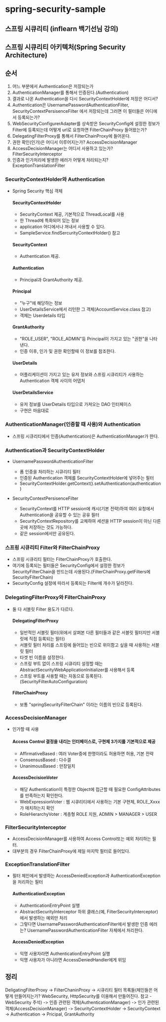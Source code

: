 # spring-security-sample

## 스프링 시큐리티 (inflearn 백기선님 강의)

[//]: # (SecurityConfig.class )

[//]: # (  - spring security 설정 class)
  
## 스프링 시큐리티 아키텍처(Spring Security Architecture)

## 순서
1. 어느 부분에서 Authentication은 저장되는가
2. AuthenticationManager를 통해서 인증된다.(Authentication) 
3. 결과로 나온 Authentication을 다시 SecurityContextHolder에 저장은 어디서?
4. Authentication은 UsernamePasswordAuthenticationFilter, SecurityContextPersisenceFilter 에서 저장되는데 그러면 이 필터들은 어디에서 등록되는가?
5. WebSecurityConfigurerAdapter를 상속받은 SecurityConfig에 설정한 정보가 Filter에 등록되는데 어떻게 url로 요청하면 FilterChainProxy 들어왔는가?
6. DelegatingFilterProxy를 통해서 FilterChainProxy에 들어온다.
7. 권한 확인(인가)은 어디서 이루어지는가? AccessDecisionManager
8. AccessDecisionManager는 어디서 사용하고 있는가? FilterSecurityInterceptor
9. 인증과 인가처리에 발생한 에러가 어떻게 처리되는지? ExceptionTranslationFilter

### SecurityContextHolder와 Authentication
- Spring Security 핵심 객체
  #### SecurityContextHolder
   - SecurityContext 제공, 기본적으로 ThreadLocal를 사용
   - 한 Thread에 특화되어 있는 정보
   - application 어디에서나 꺼내서 사용할 수 있다.
   - SampleService.findSercurityContextHolder() 참고 

  #### SecurityContext
   - Authentication 제공.

  #### Authentication
   - Principal과 GrantAuthority 제공.

  #### Principal
   - "누구"에 해당하는 정보
   - UserDetailsService에서 리턴한 그 객체(AccountService.class 참고)
   - 객체는 Userdetails 타입

  #### GrantAuthority
   - "ROLE_USER", "ROLE_ADMIN"등 Principal이 가지고 있는 "권한"을 나타낸다.
   - 인증 이후, 인가 및 권한 확인할때 이 정보를 참조한다.

  #### UserDetails
   - 어플리케이션이 가지고 있는 유저 정보와 스프링 시큐리티가 사용하는 Authentication 객체 사이의 어댑처

  #### UserDetailsService
   - 유저 정보를 UserDetails 타입으로 가져오는 DAO 인터페이스
   - 구현은 마음대로

### AuthenticationManager(인증할 때 사용)와 Authentication
- 스프링 시큐리티에서 인증(Authentication)은 AuthenticationManager가 한다.

### Authentication과 SecurityContextHolder
   - UsernamePasswordAuthenticationFilter
       * 폼 인증을 처리하는 시큐리티 필터
       * 인증된 Authentication 객체를 SecurityContextHolder에 넣어주는 필터
       * SecurityContextHolder.getContext().setAuthentication(authentication)

   - SecurityContextPersisenceFilter
      * SecurityContext를 HTTP session에 캐시(기본 전략)하여 여러 요청에서 Authentication을 공유할 수 있는 공유 필터
      * SecurityContextRepository를 교체하여 세션을 HTTP session이 아닌 다른 곳에 저장하는 것도 가능하다.
      * 같은 session에서만 공유된다.
  
### 스프링 시큐리티 Filter와 FilterChainProxy
- 스프링 시큐리티 필터는 FilterChainProxy가 호출한다.
- 여기에 등록되는 필터들은 SecurityConfig에서 설정한 정보가 SecurityFilterChain을 만드는데 사용된다.(FilterChainProxy.getFilters에 SecurityFilterChain)
- SecurityConfig 설정에 따라서 등록되는 Filter에 개수가 달라진다.

### DelegatingFilterProxy와 FilterChainProxy
- 둘 다 서블릿 Filter 용도가 다르다.
  #### DelegatingFilterProxy
   - 일반적인 서블릿 필터(위에서 살펴본 다른 필터들과 같은 서블릿 필터지만 서블릿에 직접 등록되는 필터)
   - 서블릿 필터 처리를 스프링에 들어있는 빈으로 위이함고 싶을 때 사용하는 서블릿 필터
   - 타겟 빈 이름을 설정한다.
   - 스프링 부트 없이 스프링 시큐리티 설정할 때는 AbstractSecurityWebApplicationInitializer를 사용해서 등록
   - 스프링 부트를 사용할 때는 자동으로 등록된다. (SecurityFilterAutoConfiguration)

  #### FilterChainProxy
   - 보통 "springSecurityFilterChain" 이라는 이름의 빈으로 등록된다.

### AccessDecisionManager
- 인가할 때 사용
  #### Access Control 결정을 내리는 인터페이스로, 구현체 3가지를 기본적으로 제공
    - AffirmativeBased : 여러 Voter중에 한명이라도 허용하면 허용, 기본 전략
    - ConsensusBased : 다수결
    - UnanimousBased : 만장일치

  #### AccessDecisionVoter
    - 해당 Authentication이 특정한 Object에 접근할 때 필요한 ConfigAttributes를 만족하는지 확인한다.
    - WebExpressionVoter : 웹 시큐리티에서 사용하는 기본 구현체, ROLE_Xxxx가 매치하는지 확인
    - RoleHierarchyVoter : 계층형 ROLE 지원, ADMIN > MANAGER > USER

### FilterSecurityInterceptor
- AccessDecisionManager를 사용하여 Access Control또는 예외 처리하는 필터.
- 대부분의 경우 FilterChainProxy에 제일 마지막 필터로 들어있다.

### ExceptionTranslationFilter
- 필터 체인에서 발생하는 AccessDeniedException과 AuthenticationException을 처리하는 필터
  
  #### AuthenticationException
    - AuthenticationEntryPoint 실행
    - AbstractSecurityInterceptor 하위 클래스(예, FilterSecurityInterceptor)에서 발생하는 예외만 처리
    - 그렇다면 UsernamePasswordAuthenticationFilter에서 발생한 인증 에러는? UsernamePasswordAuthenticationFilter 자체에서 처리한다.

  #### AccessDeniedException
    - 익명 사용자라면 AuthenticationEntryPoint 실행
    - 익명 사용자가 아니라면 AccessDeniedHandler에게 위임


## 정리
DeligatingFilterProxy -> FilterChaninProxy -> 시큐리티 필터 목록들(체인들은 어떻게 만들어지는가? WebSecurity, HttpSecurity를 이용해서 만들어진다. 참고 - WebSecurity 주석)
-> 인증 관련된 객체(AuthenticationManager) -> 인가 관련된 객체(AccessDecisionManager)
-> SecurityContextHolder -> SecurityContext -> Authentication -> Pricipal, GrantAuthority
